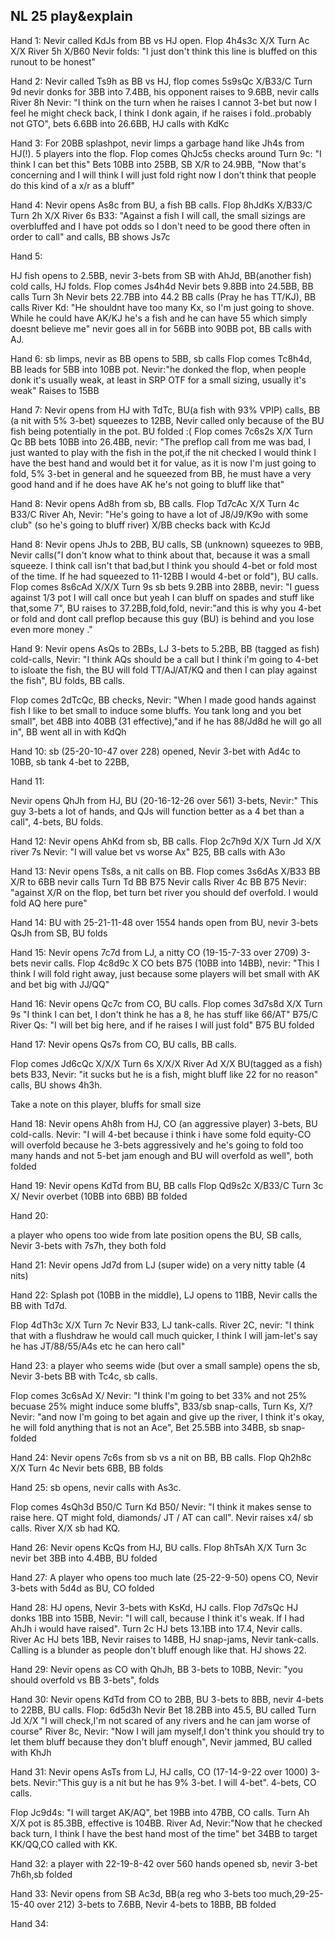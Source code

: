 ## NL 25 play&explain

Hand 1:
Nevir called KdJs from BB vs HJ open.
Flop 4h4s3c X/X
Turn Ac X/X
River 5h X/B60 Nevir folds: "I just don't think this line is bluffed on this runout to be honest"

Hand 2:
Nevir called Ts9h as BB vs HJ, flop comes 5s9sQc X/B33/C
Turn 9d nevir donks for 3BB into 7.4BB, his opponent raises to 9.6BB, nevir calls
River 8h Nevir: "I think on the turn when he raises I cannot 3-bet but now I feel he might check back, I think I donk again, if he raises i fold..probably not GTO", bets 6.6BB into 26.6BB, HJ calls with KdKc

Hand 3:
For 20BB splashpot, nevir limps a garbage hand like Jh4s from HJ(!). 5 players into the flop.
Flop comes QhJc5s checks around
Turn 9c: "I think I can bet this" Bets 10BB into 25BB, SB X/R to 24.9BB, "Now that's concerning and I will think I will just fold right now I don't think that people do this kind of a x/r as a bluff"

Hand 4:
Nevir opens As8c from BU, a fish BB calls.
Flop 8hJdKs X/B33/C
Turn 2h X/X
River 6s B33: "Against a fish I will call, the small sizings are overbluffed and I have pot odds so I don't need to be good there often in order to call" and calls, BB shows Js7c

Hand 5:

HJ fish opens to 2.5BB, nevir 3-bets from SB with AhJd, BB(another fish) cold calls, HJ folds.
Flop comes Js4h4d Nevir bets 9.8BB into 24.5BB, BB calls
Turn 3h Nevir bets 22.7BB into 44.2 BB calls (Pray he has TT/KJ), BB calls
River Kd: "He shouldnt have too many Kx, so I'm just going to shove. While he could have AK/KJ he's a fish and he can have 55 which simply doesnt believe me" nevir goes all in for 56BB into 90BB pot, BB calls with AJ.

Hand 6:
sb limps, nevir as BB opens to 5BB, sb calls
Flop comes Tc8h4d, BB leads for 5BB into 10BB pot. Nevir:"he donked the flop, when people donk it's usually weak, at least in SRP OTF for a small sizing, usually it's weak" Raises to 15BB

Hand 7:
Nevir opens from HJ with TdTc, BU(a fish with 93% VPIP) calls, BB (a nit with 5% 3-bet) squeezes to 12BB, Nevir called only because of the BU fish being potentially in the pot. BU folded :(
Flop comes 7c6s2s X/X
Turn Qc BB bets 10BB into 26.4BB, nevir: "The preflop call from me was bad, I just wanted to play with the fish in the pot,if the nit checked I would think I have the best hand and would bet it for value, as it is now I'm just going to fold, 5% 3-bet in general and he squeezed from BB, he must have a very good hand and if he does have AK he's not going to bluff like that"

Hand 8:
Nevir opens Ad8h from sb, BB calls.
Flop Td7cAc X/X
Turn 4c B33/C
River Ah, Nevir: "He's going to have a lot of J8/J9/K9o with some club" (so he's going to bluff river) X/BB checks back with KcJd

Hand 8:
Nevir opens JhJs to 2BB, BU calls, SB (unknown) squeezes to 9BB, Nevir calls("I don't know what to think about that, because it was a small squeeze. I think call isn't that bad,but I think you should 4-bet or fold most of the time. If he had squeezed to 11-12BB I would 4-bet or fold"), BU calls.
Flop comes 8s6cAd X/X/X
Turn 9s sb bets 9.2BB into 28BB, nevir: "I guess against 1/3 pot I will call once but yeah I can bluff on spades and stuff like that,some 7", BU raises to 37.2BB,fold,fold, nevir:"and this is why you 4-bet or fold and dont call preflop because this guy (BU) is behind and you lose even more money ."

Hand 9:
Nevir opens AsQs to 2BBs, LJ 3-bets to 5.2BB, BB (tagged as fish) cold-calls, Nevir: "I think AQs should be a call but I think i'm going to 4-bet to isloate the fish, the BU will fold TT/AJ/AT/KQ and then I can play against the fish", BU folds, BB calls.

Flop comes 2dTcQc, BB checks, Nevir: "When I made good hands against fish I like to bet small to induce some bluffs. You tank long and you bet small", bet 4BB into 40BB (31 effective),"and if he has 88/Jd8d he will go all in", BB went all in with KdQh

Hand 10:
sb (25-20-10-47 over 228) opened, Nevir 3-bet with Ad4c to 10BB, sb tank 4-bet to 22BB, 

Hand 11:

Nevir opens QhJh from HJ, BU (20-16-12-26 over 561) 3-bets, Nevir:"
This guy 3-bets a lot of hands, and QJs will function better as a 4 bet than a call", 4-bets, BU folds.

Hand 12:
Nevir opens AhKd from sb, BB calls.
Flop 2c7h9d X/X
Turn Jd X/X
river 7s Nevir: "I will value bet vs worse Ax" B25, BB calls with A3o


Hand 13:
Nevir opens Ts8s, a nit calls on BB.
Flop comes 3s6dAs X/B33 BB X/R to 6BB nevir calls
Turn Td BB B75 Nevir calls
River 4c BB B75 Nevir: "against X/R on the flop, bet turn bet river you should def overfold. I would fold AQ here pure"

Hand 14:
BU with 25-21-11-48 over 1554 hands open from BU, nevir 3-bets QsJh from SB, BU folds

Hand 15:
Nevir opens 7c7d from LJ, a nitty CO (19-15-7-33 over 2709) 3-bets nevir calls.
Flop 4c8d9c X CO bets B75 (10BB into 14BB), nevir: "This I think I will fold right away, just because some players will bet small with AK and bet big with JJ/QQ"

Hand 16:
Nevir opens Qc7c from CO, BU calls.
Flop comes 3d7s8d X/X
Turn 9s "I think I can bet, I don't think he has a 8, he has stuff like 66/AT" B75/C
River Qs: "I will bet big here, and if he raises I will just fold" B75 BU folded

Hand 17:
Nevir opens Qs7s from CO, BU calls, BB calls.

Flop comes Jd6cQc X/X/X
Turn 6s X/X/X
River Ad X/X BU(tagged as a fish) bets B33, Nevir: "it sucks but he is a fish, might bluff like 22 for no reason" calls, BU shows 4h3h.

Take a note on this player, bluffs for small size

Hand 18:
Nevir opens Ah8h from HJ, CO (an aggressive player) 3-bets, BU cold-calls.
Nevir: "I will 4-bet because i think i have some fold equity-CO will overfold because he 3-bets aggressively and he's going to fold too many hands and not 5-bet jam enough and BU will overfold as well", both folded

Hand 19:
Nevir opens KdTd from BU, BB calls
Flop Qd9s2c X/B33/C
Turn 3c X/ Nevir overbet (10BB into 6BB) BB folded

Hand 20:

a player who opens too wide from late position opens the BU, SB calls, Nevir 3-bets with 7s7h, they both fold

Hand 21:
Nevir opens Jd7d from LJ (super wide) on a very nitty table (4 nits)

Hand 22:
Splash pot (10BB in the middle), LJ opens to 11BB, Nevir calls the BB with Td7d.

Flop 4dTh3c X/X
Turn 7c Nevir B33, LJ tank-calls.
River 2C, nevir: "I think that with a flushdraw he would call much quicker, I think I will jam-let's say he has JT/88/55/A4s etc he can hero call"

Hand 23:
a player who seems wide (but over a small sample) opens the sb, Nevir 3-bets BB with Tc4c, sb calls.

Flop comes 3c6sAd X/ Nevir: "I think I'm going to bet 33% and not 25% becuase 25% might induce some bluffs", B33/sb snap-calls,
Turn Ks, X/? Nevir: "and now I'm going to bet again and give up the river, I think it's okay, he will fold anything that is not an Ace", Bet 25.5BB into 34BB, sb snap-folded



Hand 24:
Nevir opens 7c6s from sb vs a nit on BB, BB calls.
Flop Qh2h8c X/X
Turn 4c Nevir bets 6BB, BB folds



Hand 25:
sb opens, nevir calls with As3c.

Flop comes 4sQh3d B50/C
Turn Kd B50/ Nevir: "I think it makes sense to raise here. QT might fold, diamonds/ JT / AT can call".  Nevir raises x4/ sb calls. River X/X sb had KQ.

Hand 26:
Nevir opens KcQs from HJ, BU calls.
Flop 8hTsAh X/X
Turn 3c nevir bet 3BB into 4.4BB, BU folded

Hand 27:
	A player who opens too much late (25-22-9-50) opens CO, Nevir 3-bets with 5d4d as BU, CO folded

Hand 28:
HJ opens, Nevir 3-bets with KsKd, HJ calls.
	Flop  7d7sQc HJ donks 1BB into 15BB, Nevir:
	"I will call, because I think it's weak. If I had AhJh i would have raised".
	Turn 2c HJ bets 13.1BB into 17.4, Nevir calls.
	River Ac HJ bets 1BB, Nevir  raises to 14BB, HJ snap-jams, Nevir tank-calls. Calling is a blunder as people don't bluff enough like that.
	HJ shows 22.

Hand 29:
Nevir opens as CO with QhJh, BB 3-bets to 10BB, Nevir: "you should overfold vs BB 3-bets", folds

Hand 30:
Nevir opens KdTd from CO to 2BB, BU 3-bets to 8BB, nevir 4-bets to 22BB, BU calls.
Flop: 6d5d3h Nevir Bet 18.2BB into 45.5, BU called
Turn Jd X/X "I will check,I'm not scared of any rivers and he can jam worse of course"
River 8c, Nevir: "Now I will jam myself,I don't think you should try to let them bluff because they don't bluff enough", Nevir jammed, BU called with KhJh


Hand 31:
Nevir opens AsTs from LJ, HJ calls, CO (17-14-9-22 over 1000) 3-bets.
Nevir:"This guy is a nit but he has 9% 3-bet. I will 4-bet". 4-bets, CO calls.

Flop Jc9d4s:
"I will target AK/AQ", bet 19BB into 47BB, CO calls.
Turn Ah X/X pot is 85.3BB, effective is 104BB.
River Ad, Nevir:"Now that he checked back turn, I think I have the best hand most of the time" bet 34BB to target KK/QQ,CO called with KK.

Hand 32:
a player with 22-19-8-42 over 560 hands opened sb, nevir 3-bet 7h6h,sb folded

Hand 33:
Nevir opens from SB Ac3d, BB(a reg who 3-bets too much,29-25-15-40 over 212) 3-bets to 7.6BB,
Nevir 4-bets to 18BB, BB folded

Hand 34:




